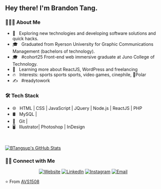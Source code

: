 <h2> Hey there! I'm Brandon Tang.</h2>

<h3> 👨🏻‍💻 About Me </h3>

- 🤔 &nbsp; Exploring new technologies and developing software solutions and quick hacks.
- 🎓 &nbsp; Graduated from Ryerson University for Graphic Communications Management (bachelors of technology).
- 🎓 &nbsp; #cohort25 Front-end web immersive graduate at Juno College of Technology.
- 🌱 &nbsp; Learning more about ReactJS, WordPress and freelancing
- 🔥 &nbsp; Interests: sports sports sports, video games, cinephile, 🐶Polar
- ✍️ &nbsp; #readytowork

<h3>🛠 Tech Stack</h3>

- 🌐 &nbsp; HTML | CSS | JavaScript | JQuery | Node.js | ReactJS | PHP
- 🛢 &nbsp; MySQL |
- 🔧 &nbsp; Git |
- 🖥 &nbsp; Illustrator| Photoshop | InDesign

<br/>

[![BTangsup's GitHub Stats](https://github-readme-stats.vercel.app/api?username=btangsup&show_icons=true)](https://github.com/btangsup)

<h3> 🤝🏻 Connect with Me </h3>

<p align="center">
<a href="https://www.btang.ca/"><img alt="Website" src="https://img.shields.io/badge/Website-www.btang.ca-blue?style=flat-square&logo=google-chrome"></a>
<a href="https://www.linkedin.com/in/brandonerictang/"><img alt="LinkedIn" src="https://img.shields.io/badge/LinkedIn-Brandon Tang-blue?style=flat-square&logo=linkedin"></a>
<a href="https://www.instagram.com/btangsup/"><img alt="Instagram" src="https://img.shields.io/badge/Instagram-btangsup-blue?style=flat-square&logo=instagram"></a>
<a href="mailto:btangsup@gmail.com"><img alt="Email" src="https://img.shields.io/badge/Email-btangsup@gmail.com-blue?style=flat-square&logo=gmail"></a>
</p>

⭐️ From [AVS1508](https://github.com/AVS1508)
